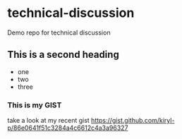 # technical-discussion
Demo repo for technical discussion


## This is a second heading

* one
* two
* three


### This is my GIST
take a look at my recent gist https://gist.github.com/kiryl-p/86e0641f51c3284a4c6612c4a3a96327
